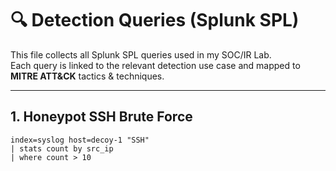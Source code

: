 # 🔍 Detection Queries (Splunk SPL)

This file collects all Splunk SPL queries used in my SOC/IR Lab.  
Each query is linked to the relevant detection use case and mapped to **MITRE ATT&CK** tactics & techniques.  

---

## 1. Honeypot SSH Brute Force
```spl
index=syslog host=decoy-1 "SSH" 
| stats count by src_ip 
| where count > 10
